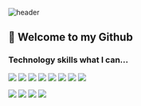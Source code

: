![header](https://capsule-render.vercel.app/api?type=waving&color=auto&height=250&section=header&text=Yuri-Jung's%20GitHub&fontSize=70)

## 🙌 Welcome to my Github 

### Technology skills what I can...

<img src="https://img.shields.io/badge/JavaScript-F7DF1E?style=flat-square&logo=JavaScript&logoColor=white"/>
<img src="https://img.shields.io/badge/React-61DAFB?style=flat-square&logo=React&logoColor=white"/>
<img src="https://img.shields.io/badge/Spring Boot-6DB33F?style=flat-square&logo=Spring Boot&logoColor=white"/>
<img src="https://img.shields.io/badge/MySQL-4479A1?style=flat-square&logo=MySQL&logoColor=white"/>
<img src="https://img.shields.io/badge/HTML5-E34F26?style=flat-square&logo=HTML5&logoColor=white"/>
<img src="https://img.shields.io/badge/CSS3-1572B6?style=flat-square&logo=CSS3&logoColor=white"/>
<img src="https://img.shields.io/badge/JSON-000000?style=flat-square&logo=JSON&logoColor=white"/>
<img src="https://img.shields.io/badge/Axios-5A29E4?style=flat-square&logo=Axios&logoColor=white"/>


<a href="[https://velog.io/@Yuri-JUNG](https://github.com/Yuri-JUNG)"><img src="https://img.shields.io/badge/velog-1DBF73?style=flat-square&logo=Vimeo&logoColor=white"/></a>
<img src="https://img.shields.io/badge/React%20Router-CA4245?style=flat-square&logo=React%20Router&logoColor=white"/>
<img src="https://img.shields.io/badge/Java%20Router-CA4245?style=flat-square&logo=React%20Router&logoColor=white"/>
<img src="https://img.shields.io/badge/Jsp%20Router-CA4245?style=flat-square&logo=React%20Router&logoColor=white"/>
